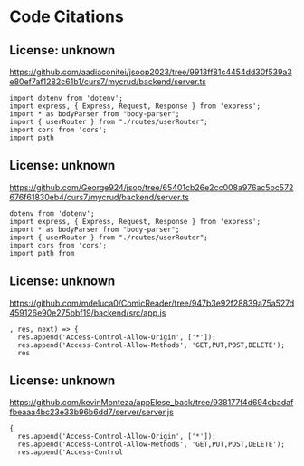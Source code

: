 # Code Citations

## License: unknown
https://github.com/aadiaconitei/jsoop2023/tree/9913ff81c4454dd30f539a3e80ef7af1282c61b1/curs7/mycrud/backend/server.ts

```
import dotenv from 'dotenv';
import express, { Express, Request, Response } from 'express';
import * as bodyParser from "body-parser";
import { userRouter } from "./routes/userRouter";
import cors from 'cors';
import path
```


## License: unknown
https://github.com/George924/jsop/tree/65401cb26e2cc008a976ac5bc572676f61830eb4/curs7/mycrud/backend/server.ts

```
dotenv from 'dotenv';
import express, { Express, Request, Response } from 'express';
import * as bodyParser from "body-parser";
import { userRouter } from "./routes/userRouter";
import cors from 'cors';
import path from
```


## License: unknown
https://github.com/mdeluca0/ComicReader/tree/947b3e92f28839a75a527d459126e90e275bbf19/backend/src/app.js

```
, res, next) => {
  res.append('Access-Control-Allow-Origin', ['*']);
  res.append('Access-Control-Allow-Methods', 'GET,PUT,POST,DELETE');
  res
```


## License: unknown
https://github.com/kevinMonteza/appElese_back/tree/938177f4d694cbadaffbeaaa4bc23e33b96b6dd7/server/server.js

```
{
  res.append('Access-Control-Allow-Origin', ['*']);
  res.append('Access-Control-Allow-Methods', 'GET,PUT,POST,DELETE');
  res.append('Access-Control
```

